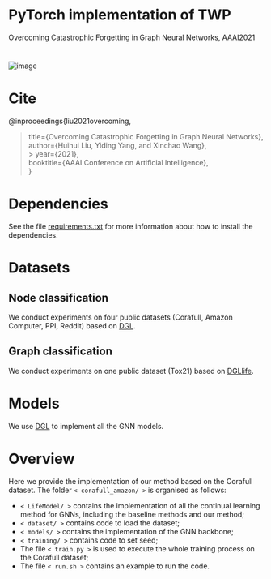 # PyTorch implementation of TWP
Overcoming Catastrophic Forgetting in Graph Neural Networks, AAAI2021

# 
![image](https://github.com/hhliu79/TWP/blob/master/overview.png)

# Cite
@inproceedings{liu2021overcoming,<br>
 > title={Overcoming Catastrophic Forgetting in Graph Neural Networks},<br>
 > author={Huihui Liu, Yiding Yang, and Xinchao Wang},<br>  > year={2021},<br>
 > booktitle={AAAI Conference on Artificial Intelligence},<br>
}

# Dependencies
See the file [requirements.txt](https://github.com/hhliu79/TWP/blob/master/requirements.txt) for more information about how to install the dependencies.

# Datasets
## Node classification
We conduct experiments on four public datasets (Corafull, Amazon Computer, PPI, Reddit) based on [DGL](https://docs.dgl.ai/en/0.4.x/).<br>

## Graph classification
We conduct experiments on one public dataset (Tox21) based on [DGLlife](https://lifesci.dgl.ai/index.html).

# Models
We use [DGL](https://docs.dgl.ai/en/0.4.x/) to implement all the GNN models.

# Overview
Here we provide the implementation of our method based on the Corafull dataset. The folder `< corafull_amazon/ >` is organised as follows:
* `< LifeModel/ >` contains the implementation of all the continual learning method for GNNs, including the baseline methods and our method;
* `< dataset/ >`  contains code to load the dataset; 
* `< models/ >` contains the implementation of the GNN backbone;
* `< training/ >` contains code to set seed;
* The file `< train.py >` is used to execute the whole training process on the Corafull dataset;
* The file `< run.sh >` contains an example to run the code.
